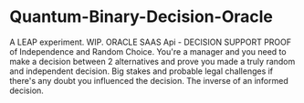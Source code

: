 # Quantum-Binary-Decision-Oracle
A LEAP experiment. WIP.  ORACLE SAAS Api - DECISION SUPPORT PROOF of Independence and Random Choice. You're a manager and you need to make a decision between 2 alternatives and prove you made a truly random and independent decision. Big stakes and probable legal challenges if there's any doubt you influenced the decision. The inverse of an informed decision. 
